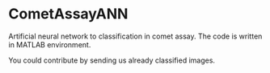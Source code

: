 # CometAssayANN
Artificial neural network to classification in comet assay.
The code is written in MATLAB environment.

You could contribute by sending us already classified images.
